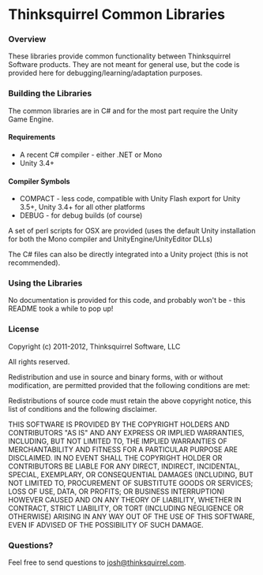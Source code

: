 # Thinksquirrel Common Libraries

### Overview

These libraries provide common functionality between Thinksquirrel Software products. They are not meant for general use, but the code is provided here for debugging/learning/adaptation purposes.

### Building the Libraries

The common libraries are in C# and for the most part require the Unity Game Engine.

#### Requirements

* A recent C# compiler - either .NET or Mono
* Unity 3.4+

#### Compiler Symbols

* COMPACT - less code, compatible with Unity Flash export for Unity 3.5+, Unity 3.4+ for all other platforms
* DEBUG - for debug builds (of course)

A set of perl scripts for OSX are provided (uses the default Unity installation for both the Mono compiler and UnityEngine/UnityEditor DLLs)

The C# files can also be directly integrated into a Unity project (this is not recommended).

### Using the Libraries

No documentation is provided for this code, and probably won't be - this README took a while to pop up!

### License

Copyright (c) 2011-2012, Thinksquirrel Software, LLC

All rights reserved.

Redistribution and use in source and binary forms, with or without modification, 
are permitted provided that the following conditions are met:

Redistributions of source code must retain the above copyright notice,
this list of conditions and the following disclaimer.

THIS SOFTWARE IS PROVIDED BY THE COPYRIGHT HOLDERS AND CONTRIBUTORS "AS IS" AND 
ANY EXPRESS OR IMPLIED WARRANTIES, INCLUDING, BUT NOT LIMITED TO, THE IMPLIED WARRANTIES 
OF MERCHANTABILITY AND FITNESS FOR A PARTICULAR PURPOSE ARE DISCLAIMED. IN NO EVENT 
SHALL THE COPYRIGHT HOLDER OR CONTRIBUTORS BE LIABLE FOR ANY DIRECT, INDIRECT, INCIDENTAL, 
SPECIAL, EXEMPLARY, OR CONSEQUENTIAL DAMAGES (INCLUDING, BUT NOT LIMITED TO, PROCUREMENT 
OF SUBSTITUTE GOODS OR SERVICES; LOSS OF USE, DATA, OR PROFITS; OR BUSINESS INTERRUPTION) 
HOWEVER CAUSED AND ON ANY THEORY OF LIABILITY, WHETHER IN CONTRACT, STRICT LIABILITY, 
OR TORT (INCLUDING NEGLIGENCE OR OTHERWISE) ARISING IN ANY WAY OUT OF THE USE OF THIS SOFTWARE, 
EVEN IF ADVISED OF THE POSSIBILITY OF SUCH DAMAGE.

### Questions?

Feel free to send questions to josh@thinksquirrel.com.